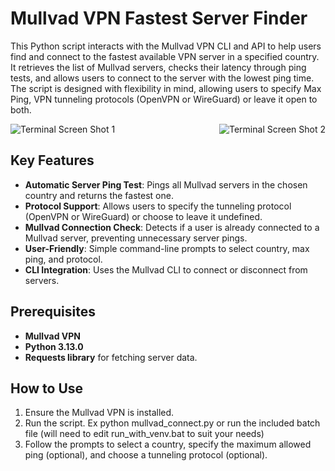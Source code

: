# Mullvad VPN Fastest Server Finder
This Python script interacts with the Mullvad VPN CLI and API to help users find and connect to the fastest available VPN server in a specified country. It retrieves the list of Mullvad servers, checks their latency through ping tests, and allows users to connect to the server with the lowest ping time. The script is designed with flexibility in mind, allowing users to specify Max Ping, VPN tunneling protocols (OpenVPN or WireGuard) or leave it open to both.

<div style="display: flex; justify-content: space-between;">
  <img src="https://i.imgur.com/7Sczebc.png" alt="Terminal Screen Shot 1" >
  <img src="https://i.imgur.com/Mn2hv6G.png" alt="Terminal Screen Shot 2" >
</div>

## Key Features
- **Automatic Server Ping Test**: Pings all Mullvad servers in the chosen country and returns the fastest one.
- **Protocol Support**: Allows users to specify the tunneling protocol (OpenVPN or WireGuard) or choose to leave it undefined.
- **Mullvad Connection Check**: Detects if a user is already connected to a Mullvad server, preventing unnecessary server pings.
- **User-Friendly**: Simple command-line prompts to select country, max ping, and protocol.
- **CLI Integration**: Uses the Mullvad CLI to connect or disconnect from servers.

## Prerequisites
- **Mullvad VPN**
- **Python 3.13.0**
- **Requests library** for fetching server data.

## How to Use
1. Ensure the Mullvad VPN is installed.
2. Run the script. Ex python mullvad_connect.py or run the included batch file (will need to edit run_with_venv.bat to suit your needs)
3. Follow the prompts to select a country, specify the maximum allowed ping (optional), and choose a tunneling protocol (optional).
